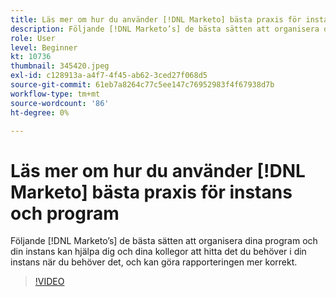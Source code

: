 ```yaml
---
title: Läs mer om hur du använder [!DNL Marketo] bästa praxis för instans och program
description: Följande [!DNL Marketo’s] de bästa sätten att organisera dina program och din instans kan hjälpa dig och dina kollegor att hitta det du behöver i din instans när du behöver det, och kan göra rapporteringen mer korrekt.
role: User
level: Beginner
kt: 10736
thumbnail: 345420.jpeg
exl-id: c128913a-a4f7-4f45-ab62-3ced27f068d5
source-git-commit: 61eb7a8264c77c5ee147c76952983f4f67938d7b
workflow-type: tm+mt
source-wordcount: '86'
ht-degree: 0%

---
```


# Läs mer om hur du använder [!DNL Marketo] bästa praxis för instans och program

Följande [!DNL Marketo’s] de bästa sätten att organisera dina program och din instans kan hjälpa dig och dina kollegor att hitta det du behöver i din instans när du behöver det, och kan göra rapporteringen mer korrekt.

>[!VIDEO](https://video.tv.adobe.com/v/345420/?quality=12&learn=on)
